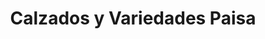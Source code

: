 ---
title: "Calzados y Variedades Paisa"
url: /pereira/calzados-y-variedades-paisa/
shop: Schuhe
---
